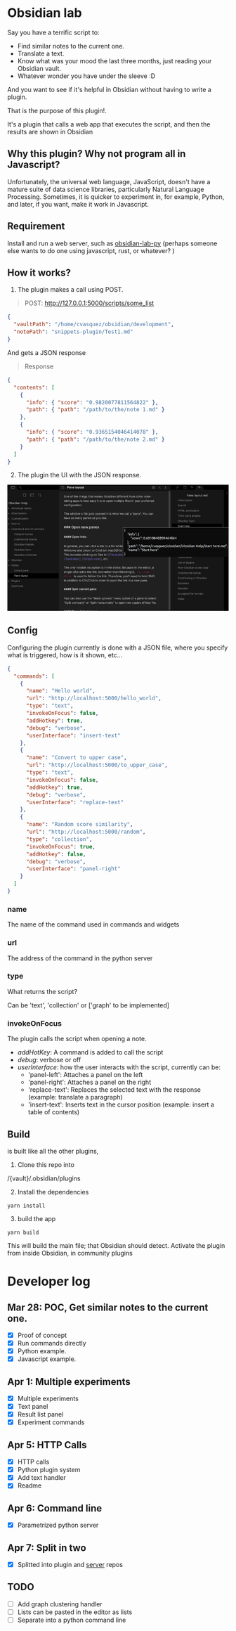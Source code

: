 # Obsidian lab

Say you have a terrific script to:

- Find similar notes to the current one.
- Translate a text.
- Know what was your mood the last three months, just reading your Obsidian vault.
- Whatever wonder you have under the sleeve :D

And you want to see if it's helpful in Obsidian without having to write a plugin.

That is the purpose of this plugin!. 

It's a plugin that calls a web app that executes the script, and then the results are shown in Obsidian

## Why this plugin? Why not program all in Javascript?

Unfortunately, the universal web language, JavaScript, doesn't have a mature suite of data science libraries, particularly Natural Language Processing.
Sometimes, it is quicker to experiment in, for example, Python, and later, if you want, make it work in Javascript.

## Requirement

Install and run a web server, such as [obsidian-lab-py](https://github.com/cristianvasquez/obsidian-lab-py) (perhaps someone else wants to do one using javascript, rust, or whatever? )

## How it works?

1. The plugin makes a call using POST.

> POST: http://127.0.0.1:5000/scripts/some_list

```json
{
  "vaultPath": "/home/cvasquez/obsidian/development",
  "notePath": "snippets-plugin/Test1.md"
}
```
And gets a JSON response

> Response

```json
{
  "contents": [
    {
      "info": { "score": "0.9820077811564822" },
      "path": { "path": "/path/to/the/note 1.md" }
    },
    {
      "info": { "score": "0.9365154046414078" },
      "path": { "path": "/path/to/the/note 2.md" }
    }
  ]
}
```

2. The plugin the UI with the JSON response.

![Text](./docs/example.png)

## Config

Configuring the plugin currently is done with a JSON file, where you specify what is triggered, how is it shown, etc...

```json
{
  "commands": [
    {
      "name": "Hello world",
      "url": "http://localhost:5000/hello_world",
      "type": "text",
      "invokeOnFocus": false,
      "addHotkey": true,
      "debug": "verbose",
      "userInterface": "insert-text"
    },
    {
      "name": "Convert to upper case",
      "url": "http://localhost:5000/to_upper_case",
      "type": "text",
      "invokeOnFocus": false,
      "addHotkey": true,
      "debug": "verbose",
      "userInterface": "replace-text"
    },
    {
      "name": "Random score similarity",
      "url": "http://localhost:5000/random",
      "type": "collection",
      "invokeOnFocus": true,
      "addHotkey": false,
      "debug": "verbose",
      "userInterface": "panel-right"
    }
  ]
}
```

### name

The name of the command used in commands and widgets

### url

The address of the command in the python server

### type

What returns the script?

Can be 'text', 'collection' or ['graph' to be implemented]

### invokeOnFocus

The plugin calls the script when opening a note.

- _addHotKey_: A command is added to call the script
- _debug_: verbose or off
- _userInterface_: how the user interacts with the script, currently can be:
  - 'panel-left': Attaches a panel on the left
  - 'panel-right': Attaches a panel on the right
  - 'replace-text': Replaces the selected text with the response (example: translate a paragraph)
  - 'insert-text': Inserts text in the cursor position (example: insert a table of contents)

## Build

is built like all the other plugins,

1. Clone this repo into

/{vault}/.obsidian/plugins

2. Install the dependencies

```
yarn install
```

3. build the app

```
yarn build
```

This will build the main file; that Obsidian should detect. Activate the plugin from inside Obsidian, in community plugins

# Developer log

## Mar 28: POC, Get similar notes to the current one.

- [x] Proof of concept
- [x] Run commands directly
- [x] Python example.
- [x] Javascript example.

## Apr 1: Multiple experiments

- [x] Multiple experiments
- [x] Text panel
- [x] Result list panel
- [x] Experiment commands

## Apr 5: HTTP Calls

- [x] HTTP calls
- [x] Python plugin system
- [x] Add text handler
- [x] Readme

## Apr 6: Command line

- [X] Parametrized python server

## Apr 7: Split in two

- [X] Splitted into plugin and [server](https://github.com/cristianvasquez/obsidian-lab-py) repos

## TODO

- [ ] Add graph clustering handler
- [ ] Lists can be pasted in the editor as lists
- [ ] Separate into a python command line
